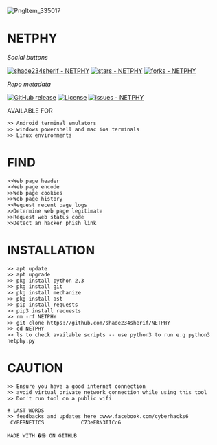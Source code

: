 ![PngItem_335017](https://user-images.githubusercontent.com/79071277/160509126-d9c11dbb-867c-4192-aaca-0cb726b3fdaa.png)
# NETPHY

_Social buttons_

[![shade234sherif - NETPHY ](https://img.shields.io/static/v1?label=shade234sherif&message=NETPHY+&color=blue&logo=github)](https://github.com/shade234sherif/NETPHY  "Go to GitHub repo")
[![stars - NETPHY ](https://img.shields.io/github/stars/shade234sherif/NETPHY?style=social)](https://github.com/shade234sherif/NETPHY )
[![forks - NETPHY ](https://img.shields.io/github/forks/shade234sherif/NETPHY?style=social)](https://github.com/shade234sherif/NETPHY )


_Repo metadata_


[![GitHub release](https://img.shields.io/github/release/shade234sherif/NETPHY?include_prereleases=&sort=semver&color=blue)](https://github.com/shade234sherif/NETPHY/releases/)
[![License](https://img.shields.io/badge/License-MIT-blue)](#license)
[![issues - NETPHY ](https://img.shields.io/github/issues/shade234sherif/NETPHY )](https://github.com/shade234sherif/NETPHY/issues)

AVAILABLE FOR 
```
>> Android terminal emulators
>> windows powershell and mac ios terminals
>> Linux environments
``` 
# FIND
```
>>Web page header
>>Web page encode
>>Web page cookies
>>Web page history
>>Request recent page logs 
>>Determine web page legitimate
>>Request web status code 
>>Detect an hacker phish link
```

# INSTALLATION 
```
>> apt update 
>> apt upgrade 
>> pkg install python 2,3 
>> pkg install git 
>> pkg install mechanize
>> pkg install ast
>> pip install requests
>> pip3 install requests
>> rm -rf NETPHY
>> git clone https://github.com/shade234sherif/NETPHY
>> cd NETPHY
>> ls to check available scripts -- use python3 to run e.g python3 netphy.py
```
# CAUTION
```
>> Ensure you have a good internet connection
>> avoid virtual private network connection while using this tool
>> Don't run tool on a public wifi 
```

```
# LAST WORDS
>> feedbacks and updates here :www.facebook.com/cyberhacks6
 CYBERNETICS            C73eERN3TICc6

MADE WITH �🉐 ON GITHUB
